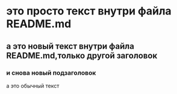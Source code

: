 # это просто текст внутри файла README.md
## а это новый текст внутри файла README.md,только другой заголовок
### и снова новый подзаголовок
а это обычный текст

